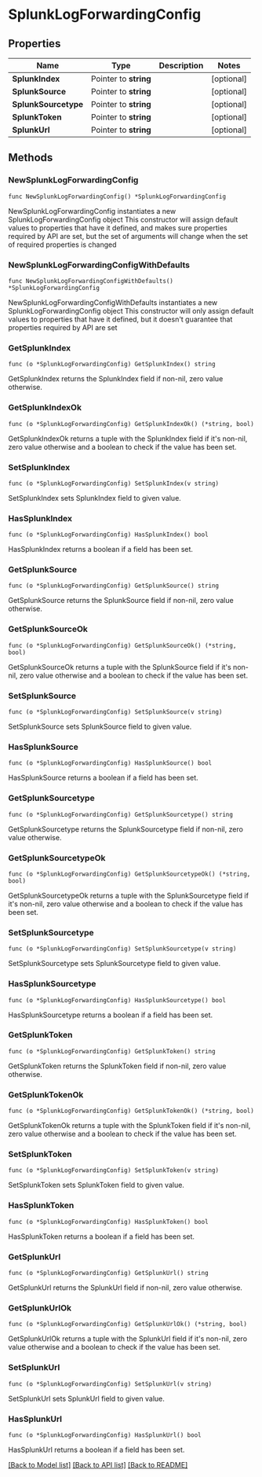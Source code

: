 # SplunkLogForwardingConfig

## Properties

Name | Type | Description | Notes
------------ | ------------- | ------------- | -------------
**SplunkIndex** | Pointer to **string** |  | [optional] 
**SplunkSource** | Pointer to **string** |  | [optional] 
**SplunkSourcetype** | Pointer to **string** |  | [optional] 
**SplunkToken** | Pointer to **string** |  | [optional] 
**SplunkUrl** | Pointer to **string** |  | [optional] 

## Methods

### NewSplunkLogForwardingConfig

`func NewSplunkLogForwardingConfig() *SplunkLogForwardingConfig`

NewSplunkLogForwardingConfig instantiates a new SplunkLogForwardingConfig object
This constructor will assign default values to properties that have it defined,
and makes sure properties required by API are set, but the set of arguments
will change when the set of required properties is changed

### NewSplunkLogForwardingConfigWithDefaults

`func NewSplunkLogForwardingConfigWithDefaults() *SplunkLogForwardingConfig`

NewSplunkLogForwardingConfigWithDefaults instantiates a new SplunkLogForwardingConfig object
This constructor will only assign default values to properties that have it defined,
but it doesn't guarantee that properties required by API are set

### GetSplunkIndex

`func (o *SplunkLogForwardingConfig) GetSplunkIndex() string`

GetSplunkIndex returns the SplunkIndex field if non-nil, zero value otherwise.

### GetSplunkIndexOk

`func (o *SplunkLogForwardingConfig) GetSplunkIndexOk() (*string, bool)`

GetSplunkIndexOk returns a tuple with the SplunkIndex field if it's non-nil, zero value otherwise
and a boolean to check if the value has been set.

### SetSplunkIndex

`func (o *SplunkLogForwardingConfig) SetSplunkIndex(v string)`

SetSplunkIndex sets SplunkIndex field to given value.

### HasSplunkIndex

`func (o *SplunkLogForwardingConfig) HasSplunkIndex() bool`

HasSplunkIndex returns a boolean if a field has been set.

### GetSplunkSource

`func (o *SplunkLogForwardingConfig) GetSplunkSource() string`

GetSplunkSource returns the SplunkSource field if non-nil, zero value otherwise.

### GetSplunkSourceOk

`func (o *SplunkLogForwardingConfig) GetSplunkSourceOk() (*string, bool)`

GetSplunkSourceOk returns a tuple with the SplunkSource field if it's non-nil, zero value otherwise
and a boolean to check if the value has been set.

### SetSplunkSource

`func (o *SplunkLogForwardingConfig) SetSplunkSource(v string)`

SetSplunkSource sets SplunkSource field to given value.

### HasSplunkSource

`func (o *SplunkLogForwardingConfig) HasSplunkSource() bool`

HasSplunkSource returns a boolean if a field has been set.

### GetSplunkSourcetype

`func (o *SplunkLogForwardingConfig) GetSplunkSourcetype() string`

GetSplunkSourcetype returns the SplunkSourcetype field if non-nil, zero value otherwise.

### GetSplunkSourcetypeOk

`func (o *SplunkLogForwardingConfig) GetSplunkSourcetypeOk() (*string, bool)`

GetSplunkSourcetypeOk returns a tuple with the SplunkSourcetype field if it's non-nil, zero value otherwise
and a boolean to check if the value has been set.

### SetSplunkSourcetype

`func (o *SplunkLogForwardingConfig) SetSplunkSourcetype(v string)`

SetSplunkSourcetype sets SplunkSourcetype field to given value.

### HasSplunkSourcetype

`func (o *SplunkLogForwardingConfig) HasSplunkSourcetype() bool`

HasSplunkSourcetype returns a boolean if a field has been set.

### GetSplunkToken

`func (o *SplunkLogForwardingConfig) GetSplunkToken() string`

GetSplunkToken returns the SplunkToken field if non-nil, zero value otherwise.

### GetSplunkTokenOk

`func (o *SplunkLogForwardingConfig) GetSplunkTokenOk() (*string, bool)`

GetSplunkTokenOk returns a tuple with the SplunkToken field if it's non-nil, zero value otherwise
and a boolean to check if the value has been set.

### SetSplunkToken

`func (o *SplunkLogForwardingConfig) SetSplunkToken(v string)`

SetSplunkToken sets SplunkToken field to given value.

### HasSplunkToken

`func (o *SplunkLogForwardingConfig) HasSplunkToken() bool`

HasSplunkToken returns a boolean if a field has been set.

### GetSplunkUrl

`func (o *SplunkLogForwardingConfig) GetSplunkUrl() string`

GetSplunkUrl returns the SplunkUrl field if non-nil, zero value otherwise.

### GetSplunkUrlOk

`func (o *SplunkLogForwardingConfig) GetSplunkUrlOk() (*string, bool)`

GetSplunkUrlOk returns a tuple with the SplunkUrl field if it's non-nil, zero value otherwise
and a boolean to check if the value has been set.

### SetSplunkUrl

`func (o *SplunkLogForwardingConfig) SetSplunkUrl(v string)`

SetSplunkUrl sets SplunkUrl field to given value.

### HasSplunkUrl

`func (o *SplunkLogForwardingConfig) HasSplunkUrl() bool`

HasSplunkUrl returns a boolean if a field has been set.


[[Back to Model list]](../README.md#documentation-for-models) [[Back to API list]](../README.md#documentation-for-api-endpoints) [[Back to README]](../README.md)


